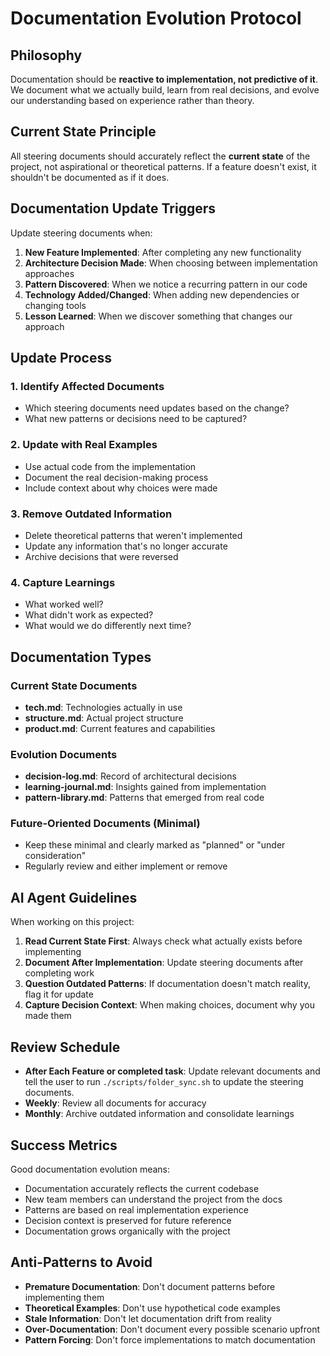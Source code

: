 # Documentation Evolution Protocol

## Philosophy

Documentation should be **reactive to implementation, not predictive of it**. We document what we actually build, learn from real decisions, and evolve our understanding based on experience rather than theory.

## Current State Principle

All steering documents should accurately reflect the **current state** of the project, not aspirational or theoretical patterns. If a feature doesn't exist, it shouldn't be documented as if it does.

## Documentation Update Triggers

Update steering documents when:

1. **New Feature Implemented**: After completing any new functionality
2. **Architecture Decision Made**: When choosing between implementation approaches
3. **Pattern Discovered**: When we notice a recurring pattern in our code
4. **Technology Added/Changed**: When adding new dependencies or changing tools
5. **Lesson Learned**: When we discover something that changes our approach

## Update Process

### 1. Identify Affected Documents

- Which steering documents need updates based on the change?
- What new patterns or decisions need to be captured?

### 2. Update with Real Examples

- Use actual code from the implementation
- Document the real decision-making process
- Include context about why choices were made

### 3. Remove Outdated Information

- Delete theoretical patterns that weren't implemented
- Update any information that's no longer accurate
- Archive decisions that were reversed

### 4. Capture Learnings

- What worked well?
- What didn't work as expected?
- What would we do differently next time?

## Documentation Types

### Current State Documents

- **tech.md**: Technologies actually in use
- **structure.md**: Actual project structure
- **product.md**: Current features and capabilities

### Evolution Documents

- **decision-log.md**: Record of architectural decisions
- **learning-journal.md**: Insights gained from implementation
- **pattern-library.md**: Patterns that emerged from real code

### Future-Oriented Documents (Minimal)

- Keep these minimal and clearly marked as "planned" or "under consideration"
- Regularly review and either implement or remove

## AI Agent Guidelines

When working on this project:

1. **Read Current State First**: Always check what actually exists before implementing
2. **Document After Implementation**: Update steering documents after completing work
3. **Question Outdated Patterns**: If documentation doesn't match reality, flag it for update
4. **Capture Decision Context**: When making choices, document why you made them

## Review Schedule

- **After Each Feature or completed task**: Update relevant documents and tell the user to run `./scripts/folder_sync.sh` to update the steering documents.
- **Weekly**: Review all documents for accuracy
- **Monthly**: Archive outdated information and consolidate learnings

## Success Metrics

Good documentation evolution means:

- Documentation accurately reflects the current codebase
- New team members can understand the project from the docs
- Patterns are based on real implementation experience
- Decision context is preserved for future reference
- Documentation grows organically with the project

## Anti-Patterns to Avoid

- **Premature Documentation**: Don't document patterns before implementing them
- **Theoretical Examples**: Don't use hypothetical code examples
- **Stale Information**: Don't let documentation drift from reality
- **Over-Documentation**: Don't document every possible scenario upfront
- **Pattern Forcing**: Don't force implementations to match documentation
